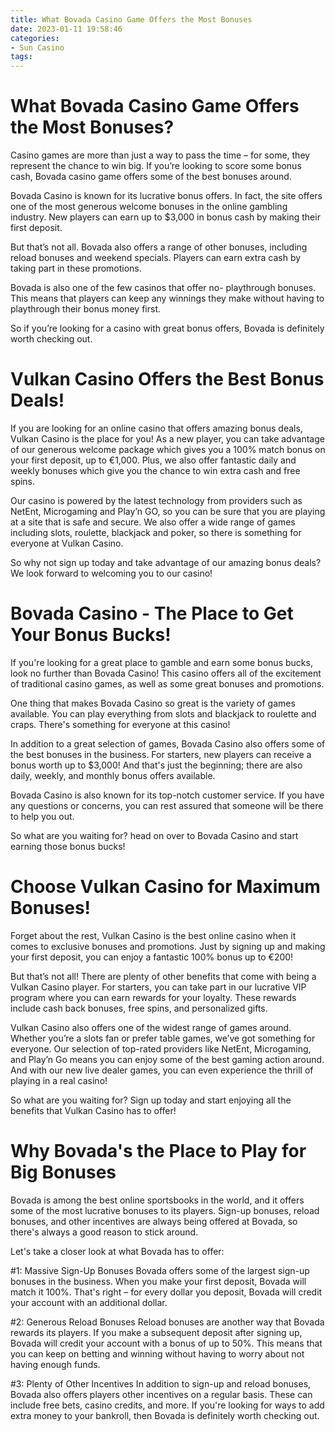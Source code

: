 ```yaml
---
title: What Bovada Casino Game Offers the Most Bonuses
date: 2023-01-11 19:58:46
categories:
- Sun Casino
tags:
---
```



#  What Bovada Casino Game Offers the Most Bonuses?

Casino games are more than just a way to pass the time – for some, they represent the chance to win big. If you’re looking to score some bonus cash, Bovada casino game offers some of the best bonuses around.

Bovada Casino is known for its lucrative bonus offers. In fact, the site offers one of the most generous welcome bonuses in the online gambling industry. New players can earn up to $3,000 in bonus cash by making their first deposit.

But that’s not all. Bovada also offers a range of other bonuses, including reload bonuses and weekend specials. Players can earn extra cash by taking part in these promotions.

Bovada is also one of the few casinos that offer no- playthrough bonuses. This means that players can keep any winnings they make without having to playthrough their bonus money first.

So if you’re looking for a casino with great bonus offers, Bovada is definitely worth checking out.

#  Vulkan Casino Offers the Best Bonus Deals!

If you are looking for an online casino that offers amazing bonus deals, Vulkan Casino is the place for you! As a new player, you can take advantage of our generous welcome package which gives you a 100% match bonus on your first deposit, up to €1,000. Plus, we also offer fantastic daily and weekly bonuses which give you the chance to win extra cash and free spins.

Our casino is powered by the latest technology from providers such as NetEnt, Microgaming and Play’n GO, so you can be sure that you are playing at a site that is safe and secure. We also offer a wide range of games including slots, roulette, blackjack and poker, so there is something for everyone at Vulkan Casino.

So why not sign up today and take advantage of our amazing bonus deals? We look forward to welcoming you to our casino!

#  Bovada Casino - The Place to Get Your Bonus Bucks!

If you're looking for a great place to gamble and earn some bonus bucks, look no further than Bovada Casino! This casino offers all of the excitement of traditional casino games, as well as some great bonuses and promotions.

One thing that makes Bovada Casino so great is the variety of games available. You can play everything from slots and blackjack to roulette and craps. There's something for everyone at this casino!

In addition to a great selection of games, Bovada Casino also offers some of the best bonuses in the business. For starters, new players can receive a bonus worth up to $3,000! And that's just the beginning; there are also daily, weekly, and monthly bonus offers available.

Bovada Casino is also known for its top-notch customer service. If you have any questions or concerns, you can rest assured that someone will be there to help you out.

So what are you waiting for? head on over to Bovada Casino and start earning those bonus bucks!

#  Choose Vulkan Casino for Maximum Bonuses!

Forget about the rest, Vulkan Casino is the best online casino when it comes to exclusive bonuses and promotions. Just by signing up and making your first deposit, you can enjoy a fantastic 100% bonus up to €200!

But that’s not all! There are plenty of other benefits that come with being a Vulkan Casino player. For starters, you can take part in our lucrative VIP program where you can earn rewards for your loyalty. These rewards include cash back bonuses, free spins, and personalized gifts.

Vulkan Casino also offers one of the widest range of games around. Whether you’re a slots fan or prefer table games, we’ve got something for everyone. Our selection of top-rated providers like NetEnt, Microgaming, and Play’n Go means you can enjoy some of the best gaming action around. And with our new live dealer games, you can even experience the thrill of playing in a real casino!

So what are you waiting for? Sign up today and start enjoying all the benefits that Vulkan Casino has to offer!

#  Why Bovada's the Place to Play for Big Bonuses

Bovada is among the best online sportsbooks in the world, and it offers some of the most lucrative bonuses to its players. Sign-up bonuses, reload bonuses, and other incentives are always being offered at Bovada, so there's always a good reason to stick around.

Let's take a closer look at what Bovada has to offer:

#1: Massive Sign-Up Bonuses
Bovada offers some of the largest sign-up bonuses in the business. When you make your first deposit, Bovada will match it 100%. That's right – for every dollar you deposit, Bovada will credit your account with an additional dollar.

#2: Generous Reload Bonuses
Reload bonuses are another way that Bovada rewards its players. If you make a subsequent deposit after signing up, Bovada will credit your account with a bonus of up to 50%. This means that you can keep on betting and winning without having to worry about not having enough funds.

#3: Plenty of Other Incentives
In addition to sign-up and reload bonuses, Bovada also offers players other incentives on a regular basis. These can include free bets, casino credits, and more. If you're looking for ways to add extra money to your bankroll, then Bovada is definitely worth checking out.